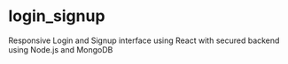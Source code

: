 # login_signup
Responsive Login and Signup interface using React with secured backend using Node.js and MongoDB
